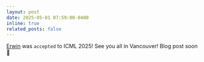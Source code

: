 ```yaml
---
layout: post
date: 2025-05-01 07:59:00-0400
inline: true
related_posts: false
---
```


[Erwin](http://arxiv.org/abs/2502.17019) was `accepted` to ICML 2025! See you all in Vancouver! Blog post soon 👀
